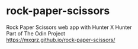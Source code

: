 # rock-paper-scissors
Rock Paper Scissors web app with Hunter X Hunter
<br>
Part of The Odin Project
<br>
https://mxqrz.github.io/rock-paper-scissors/
